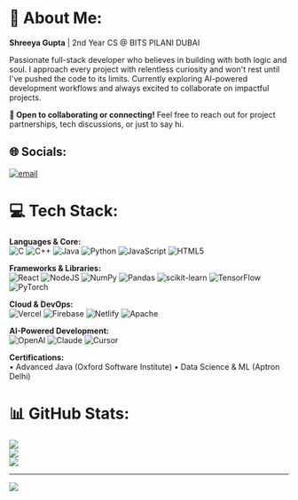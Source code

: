 # 💫 About Me:
**Shreeya Gupta** | 2nd Year CS @ BITS PILANI DUBAI

Passionate full-stack developer who believes in building with both logic and soul. I approach every project with relentless curiosity and won't rest until I've pushed the code to its limits. Currently exploring AI-powered development workflows and always excited to collaborate on impactful projects.

**🤝 Open to collaborating or connecting!** Feel free to reach out for project partnerships, tech discussions, or just to say hi.


## 🌐 Socials:
[![email](https://img.shields.io/badge/Email-D14836?logo=gmail&logoColor=white)](mailto:shreeya.gupta2006@gmail.com) 

# 💻 Tech Stack:
**Languages & Core:**  
![C](https://img.shields.io/badge/c-%2300599C.svg?style=for-the-badge&logo=c&logoColor=white) ![C++](https://img.shields.io/badge/c++-%2300599C.svg?style=for-the-badge&logo=c%2B%2B&logoColor=white) ![Java](https://img.shields.io/badge/java-%23ED8B00.svg?style=for-the-badge&logo=openjdk&logoColor=white) ![Python](https://img.shields.io/badge/python-3670A0?style=for-the-badge&logo=python&logoColor=ffdd54) ![JavaScript](https://img.shields.io/badge/javascript-%23323330.svg?style=for-the-badge&logo=javascript&logoColor=%23F7DF1E) ![HTML5](https://img.shields.io/badge/html5-%23E34F26.svg?style=for-the-badge&logo=html5&logoColor=white)

**Frameworks & Libraries:**  
![React](https://img.shields.io/badge/react-%2320232a.svg?style=for-the-badge&logo=react&logoColor=%2361DAFB) ![NodeJS](https://img.shields.io/badge/node.js-6DA55F?style=for-the-badge&logo=node.js&logoColor=white) ![NumPy](https://img.shields.io/badge/numpy-%23013243.svg?style=for-the-badge&logo=numpy&logoColor=white) ![Pandas](https://img.shields.io/badge/pandas-%23150458.svg?style=for-the-badge&logo=pandas&logoColor=white) ![scikit-learn](https://img.shields.io/badge/scikit--learn-%23F7931E.svg?style=for-the-badge&logo=scikit-learn&logoColor=white) ![TensorFlow](https://img.shields.io/badge/TensorFlow-%23FF6F00.svg?style=for-the-badge&logo=TensorFlow&logoColor=white) ![PyTorch](https://img.shields.io/badge/PyTorch-%23EE4C2C.svg?style=for-the-badge&logo=PyTorch&logoColor=white)

**Cloud & DevOps:**  
![Vercel](https://img.shields.io/badge/vercel-%23000000.svg?style=for-the-badge&logo=vercel&logoColor=white) ![Firebase](https://img.shields.io/badge/firebase-%23039BE5.svg?style=for-the-badge&logo=firebase) ![Netlify](https://img.shields.io/badge/netlify-%23000000.svg?style=for-the-badge&logo=netlify&logoColor=#00C7B7) ![Apache](https://img.shields.io/badge/apache-%23D42029.svg?style=for-the-badge&logo=apache&logoColor=white)

**AI-Powered Development:**  
![OpenAI](https://img.shields.io/badge/OpenAI-%23412991.svg?style=for-the-badge&logo=openai&logoColor=white) ![Claude](https://img.shields.io/badge/Claude-181717?style=for-the-badge&logoColor=white) ![Cursor](https://img.shields.io/badge/Cursor-000000?style=for-the-badge&logoColor=white)

**Certifications:**  
• Advanced Java (Oxford Software Institute) • Data Science & ML (Aptron Delhi)

# 📊 GitHub Stats:
![](https://github-readme-stats.vercel.app/api?username=Shreeya1-pixel&theme=dark&hide_border=false&include_all_commits=false&count_private=false)<br/>
![](https://nirzak-streak-stats.vercel.app/?user=Shreeya1-pixel&theme=dark&hide_border=false)<br/>
![](https://github-readme-stats.vercel.app/api/top-langs/?username=Shreeya1-pixel&theme=dark&hide_border=false&include_all_commits=false&count_private=false&layout=compact)

---
[![](https://visitcount.itsvg.in/api?id=Shreeya1-pixel&icon=0&color=0)](https://visitcount.itsvg.in)

<!-- Proudly created with GPRM ( https://gprm.itsvg.in ) -->
